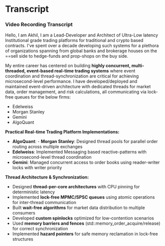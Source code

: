 # Transcript

### Video Recording Transcript
Hello, I am Akhil, 
I am a Lead-Developer and Architect of Ultra-Low latency Institutional grade trading platforms for traditional and crypto based contracts.
I've spent over a decade developing such systems for a plethora of organizations spanning from global banks and brokerage houses on the ==sell side to hedge-funds and prop-shops on the buy side.

My entire career has centered on building **highly concurrent, multi-threaded, event-based real-time trading systems** where event coordination and thread-synchronization are critical for achieving microsecond-level performance.
I have developed/deployed and maintained event-driven architecture with dedicated threads for market data, order management, and risk calculations, all communicating via lock-free queues for the below firms:
- Edelweiss
- Morgan Stanley
- Gemini
- AlgoQuant


**Practical Real-time Trading Platform Implementations:**
- **AlgoQuant**: - **Morgan Stanley**: Designed thread pools for parallel order routing across multiple exchanges
- **Edelweiss**: Implemented Messaging based reactive-patterns with microsecond-level thread coordination
- **Gemini**: Managed concurrent access to order books using reader-writer locks with writer priority

**Thread Architecture & Synchronization:**
- Designed **thread-per-core architectures** with CPU pinning for deterministic latency
- Implemented **lock-free MPMC/SPSC queues** using atomic operations for inter-thread communication
- Built **wait-free algorithms** for market data distribution to multiple consumers
- Developed **custom spinlocks** optimized for low-contention scenarios
- Used **memory barriers and fences** (std::memory_order_acquire/release) for correct synchronization
- Implemented **hazard pointers** for safe memory reclamation in lock-free structures

